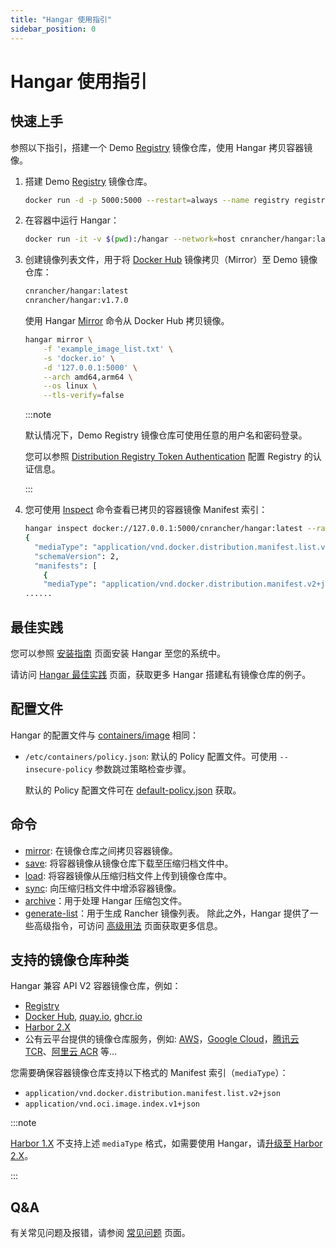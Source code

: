 ```yaml
---
title: "Hangar 使用指引"
sidebar_position: 0
---
```


# Hangar 使用指引

## 快速上手

参照以下指引，搭建一个 Demo [Registry](ttps://distribution.github.io/distribution/about/deploying/) 镜像仓库，使用 Hangar 拷贝容器镜像。

1. 搭建 Demo [Registry](https://distribution.github.io/distribution/about/deploying/) 镜像仓库。
    ```bash
    docker run -d -p 5000:5000 --restart=always --name registry registry:2
    ```
1. 在容器中运行 Hangar：
    ```bash
    docker run -it -v $(pwd):/hangar --network=host cnrancher/hangar:latest
    ```
1. 创建镜像列表文件，用于将 [Docker Hub](https://hub.docker.com) 镜像拷贝（Mirror）至 Demo 镜像仓库：

    ```txt title="example_image_list.txt"
    cnrancher/hangar:latest
    cnrancher/hangar:v1.7.0
    ```

    使用 Hangar [Mirror](/docs/v1.7/mirror/mirror) 命令从 Docker Hub 拷贝镜像。

    ```bash
    hangar mirror \
        -f 'example_image_list.txt' \
        -s 'docker.io' \
        -d '127.0.0.1:5000' \
        --arch amd64,arm64 \
        --os linux \
        --tls-verify=false
    ```

    :::note

    默认情况下，Demo Registry 镜像仓库可使用任意的用户名和密码登录。

    您可以参照 [Distribution Registry Token Authentication](https://distribution.github.io/distribution/spec/auth/) 配置 Registry 的认证信息。

    :::

1. 您可使用 [Inspect](/docs/v1.7/advanced/inspect) 命令查看已拷贝的容器镜像 Manifest 索引：

    ```sh
    hangar inspect docker://127.0.0.1:5000/cnrancher/hangar:latest --raw --tls-verify=false
    {
      "mediaType": "application/vnd.docker.distribution.manifest.list.v2+json",
      "schemaVersion": 2,
      "manifests": [
        {
        "mediaType": "application/vnd.docker.distribution.manifest.v2+json",
    ......
    ```

## 最佳实践

您可以参照 [安装指南](/docs/v1.7/install) 页面安装 Hangar 至您的系统中。

请访问 [Hangar 最佳实践](/docs/v1.7/bestpractice) 页面，获取更多 Hangar 搭建私有镜像仓库的例子。

## 配置文件

Hangar 的配置文件与 [containers/image](https://github.com/containers/image/tree/main/docs) 相同：

- `/etc/containers/policy.json`: 默认的 Policy 配置文件。可使用 `--insecure-policy` 参数跳过策略检查步骤。

    默认的 Policy 配置文件可在 [default-policy.json](https://github.com/cnrancher/hangar/blob/main/package/default-policy.json) 获取。

## 命令

- [mirror](/docs/v1.7/mirror/mirror): 在镜像仓库之间拷贝容器镜像。
- [save](/docs/v1.7/save/save): 将容器镜像从镜像仓库下载至压缩归档文件中。
- [load](/docs/v1.7/load/load): 将容器镜像从压缩归档文件上传到镜像仓库中。
- [sync](/docs/v1.7/sync/sync): 向压缩归档文件中增添容器镜像。
- [archive](archive/)：用于处理 Hangar 压缩包文件。
- [generate-list](generate-list/)：用于生成 Rancher 镜像列表。
除此之外，Hangar 提供了一些高级指令，可访问 [高级用法](/docs/v1.7/advanced) 页面获取更多信息。

## 支持的镜像仓库种类

Hangar 兼容 API V2 容器镜像仓库，例如：
- [Registry](https://distribution.github.io/distribution/)
- [Docker Hub](https://hub.docker.com/), [quay.io](https://quay.io/), [ghcr.io](https://docs.github.com/en/packages/working-with-a-github-packages-registry/working-with-the-container-registry)
- [Harbor 2.X](https://goharbor.io/docs/)
- 公有云平台提供的镜像仓库服务，例如: [AWS](https://aws.amazon.com/ecr/)，[Google Cloud](https://cloud.google.com/artifact-registry)，[腾讯云 TCR](https://www.tencentcloud.com/products/tcr)、[阿里云 ACR](https://www.alibabacloud.com/help/zh/acr/) 等...

您需要确保容器镜像仓库支持以下格式的 Manifest 索引（`mediaType`）：
- `application/vnd.docker.distribution.manifest.list.v2+json`
- `application/vnd.oci.image.index.v1+json`

:::note

[Harbor 1.X](https://goharbor.io/docs/1.10/) 不支持上述 `mediaType` 格式，如需要使用 Hangar，请[升级至 Harbor 2.X](https://goharbor.io/docs/2.3.0/administration/upgrade/)。

:::

## Q&A

有关常见问题及报错，请参阅 [常见问题](/docs/v1.7/questions) 页面。
